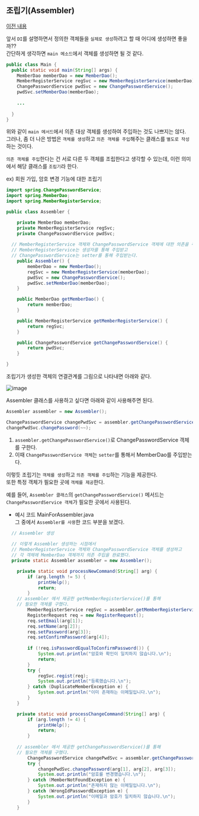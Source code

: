 ## 조립기(Assembler) 

[이전 내용](/스프링/chapter3/3_DI와의존객체변경의유연함.md)  

앞서 `DI`를 설명하면서 정의한 객체들을 `실제로 생성`하려고 할 때 어디에 생성하면 좋을까??  
간단하게 생각하면 `main 메소드`에서 객체를 생성하면 될 것 같다.
``` java
public class Main {
  public static void main(String[] args) { 
    MemberDao memberDao = new MemberDao(); 
    MemberRegisterService regSvc = new MemberRegisterService(memberDao); 
    ChangePasswordService pwdSvc = new ChangePasswordService(); 
    pwdSvc.setMemberDao(memberDao); 
    
    ... 
  
  }
}
```

위와 같이 `main 메서드`에서 의존 대상 객체를 생성하여 주입하는 것도 나쁘지는 않다.  
그러나, 좀 더 나은 방법은 `객체를 생성`하고 `의존 객체를 주입`해주는 클래스를 `별도로 작성`하는 것이다. 

`의존 객체를 주입`한다는 건 서로 다른 두 객체를 조립한다고 생각할 수 있는데, 이런 의미에서 해당 클래스를 `조립기`라 한다. 

ex) 회원 가입, 암호 변경 기능에 대한 조립기 
``` java
import spring.ChangePasswordService;
import spring.MemberDao;
import spring.MemberRegisterService;

public class Assembler {

	private MemberDao memberDao;
	private MemberRegisterService regSvc;
	private ChangePasswordService pwdSvc;
  
  // MemberRegisterService 객체와 ChangePasswordService 객체에 대한 의존을 주입한다.
  // MemberRegisterService는 생성자를 통해 주입받고
  // ChangePasswordService는 setter를 통해 주입받는다.
	public Assembler() {
		memberDao = new MemberDao();
		regSvc = new MemberRegisterService(memberDao);
		pwdSvc = new ChangePasswordService();
		pwdSvc.setMemberDao(memberDao);
	}

	public MemberDao getMemberDao() {
		return memberDao;
	}

	public MemberRegisterService getMemberRegisterService() {
		return regSvc;
	}

	public ChangePasswordService getChangePasswordService() {
		return pwdSvc;
	}

}
```

조립기가 생성한 객체의 연결관계를 그림으로 나타내면 아래와 같다. 

![image](https://user-images.githubusercontent.com/64796257/198022578-8c425bab-d228-4a16-afb8-7fdadb00fe11.png)

Assembler 클래스를 사용하고 싶다면 아래와 같이 사용해주면 된다.  
``` java
Assembler assembler = new Assembler(); 

ChangePasswordService changePwdSvc = assembler.getChangePasswordService(); 
changePwdSvc.changePassword(~~); 
```

1) `assembler.getChangePasswordService()`로 ChangePasswordService 객체를 구한다.
2) 이때 `ChangePasswordService 객체`는 `setter`를 통해서 MemberDao를 주입받는다. 

이렇듯 조립기는 `객체를 생성`하고 `의존 객체를 주입`하는 기능을 제공한다.  
또한 특정 객체가 필요한 곳에 `객체를 제공`한다. 

예를 들어, `Assembler 클래스`의 `getChangePasswordService()` 메서드는 `ChangePasswordService 객체`가 필요한 곳에서 사용된다. 

- 예시 코드 MainForAssembler.java  
그 중에서 `Assembler를 사용`한 코드 부분을 보겠다. 

``` java
  // Assembler 생성
  
  // 이렇게 Assembler 생성하는 시점에서 
  // MemberRegisterService 객체와 ChangePasswordService 객체를 생성하고 
  // 각 객체에 MemberDao 객체까지 의존 주입을 완료했다. 
  private static Assembler assembler = new Assembler();

	private static void processNewCommand(String[] arg) {
		if (arg.length != 5) {
			printHelp();
			return;
		}
    // assembler 에서 제공한 getMemberRegisterService()를 통해 
    // 필요한 객체를 구했다.
		MemberRegisterService regSvc = assembler.getMemberRegisterService();
		RegisterRequest req = new RegisterRequest();
		req.setEmail(arg[1]);
		req.setName(arg[2]);
		req.setPassword(arg[3]);
		req.setConfirmPassword(arg[4]);
		
		if (!req.isPasswordEqualToConfirmPassword()) {
			System.out.println("암호와 확인이 일치하지 않습니다.\n");
			return;
		}
		try {
			regSvc.regist(req);
			System.out.println("등록했습니다.\n");
		} catch (DuplicateMemberException e) {
			System.out.println("이미 존재하는 이메일입니다.\n");
		}
	}

	private static void processChangeCommand(String[] arg) {
		if (arg.length != 4) {
			printHelp();
			return;
		}
    
    // assembler 에서 제공한 getChangePasswordService()를 통해 
    // 필요한 객체를 구했다.
		ChangePasswordService changePwdSvc = assembler.getChangePasswordService();
		try {
			changePwdSvc.changePassword(arg[1], arg[2], arg[3]);
			System.out.println("암호를 변경했습니다.\n");
		} catch (MemberNotFoundException e) {
			System.out.println("존재하지 않는 이메일입니다.\n");
		} catch (WrongIdPasswordException e) {
			System.out.println("이메일과 암호가 일치하지 않습니다.\n");
		}
	}
```































